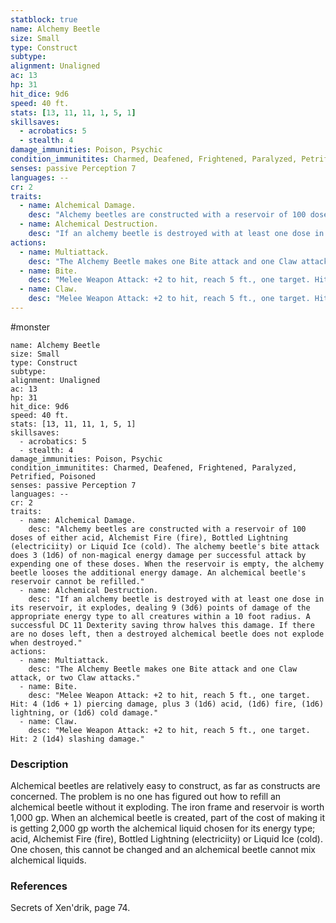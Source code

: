 ```yaml
---
statblock: true
name: Alchemy Beetle
size: Small
type: Construct
subtype: 
alignment: Unaligned
ac: 13
hp: 31
hit_dice: 9d6
speed: 40 ft.
stats: [13, 11, 11, 1, 5, 1]
skillsaves:
  - acrobatics: 5
  - stealth: 4
damage_immunities: Poison, Psychic
condition_immunitites: Charmed, Deafened, Frightened, Paralyzed, Petrified, Poisoned
senses: passive Perception 7
languages: --
cr: 2
traits:
  - name: Alchemical Damage.
    desc: "Alchemy beetles are constructed with a reservoir of 100 doses of either acid, Alchemist Fire (fire), Bottled Lightning (electriciity) or Liquid Ice (cold). The alchemy beetle's bite attack does 3 (1d6) of non-magical energy damage per successful attack by expending one of these doses. When the reservoir is empty, the alchemy beetle looses the additional energy damage. An alchemical beetle's reservoir cannot be refilled."
  - name: Alchemical Destruction.
    desc: "If an alchemy beetle is destroyed with at least one dose in its reservoir, it explodes, dealing 9 (3d6) points of damage of the appropriate energy type to all creatures within a 10 foot radius. A successful DC 11 Dexterity saving throw halves this damage. If there are no doses left, then a destroyed alchemical beetle does not explode when destroyed."
actions:
  - name: Multiattack.
    desc: "The Alchemy Beetle makes one Bite attack and one Claw attack, or two Claw attacks."
  - name: Bite.
    desc: "Melee Weapon Attack: +2 to hit, reach 5 ft., one target. Hit: 4 (1d6 + 1) piercing damage, plus 3 (1d6) acid, (1d6) fire, (1d6) lightning, or (1d6) cold damage."
  - name: Claw.
    desc: "Melee Weapon Attack: +2 to hit, reach 5 ft., one target. Hit: 2 (1d4) slashing damage."
---
```

#monster 

```statblock
name: Alchemy Beetle
size: Small
type: Construct
subtype: 
alignment: Unaligned
ac: 13
hp: 31
hit_dice: 9d6
speed: 40 ft.
stats: [13, 11, 11, 1, 5, 1]
skillsaves:
  - acrobatics: 5
  - stealth: 4
damage_immunities: Poison, Psychic
condition_immunitites: Charmed, Deafened, Frightened, Paralyzed, Petrified, Poisoned
senses: passive Perception 7
languages: --
cr: 2
traits:
  - name: Alchemical Damage.
    desc: "Alchemy beetles are constructed with a reservoir of 100 doses of either acid, Alchemist Fire (fire), Bottled Lightning (electriciity) or Liquid Ice (cold). The alchemy beetle's bite attack does 3 (1d6) of non-magical energy damage per successful attack by expending one of these doses. When the reservoir is empty, the alchemy beetle looses the additional energy damage. An alchemical beetle's reservoir cannot be refilled."
  - name: Alchemical Destruction.
    desc: "If an alchemy beetle is destroyed with at least one dose in its reservoir, it explodes, dealing 9 (3d6) points of damage of the appropriate energy type to all creatures within a 10 foot radius. A successful DC 11 Dexterity saving throw halves this damage. If there are no doses left, then a destroyed alchemical beetle does not explode when destroyed."
actions:
  - name: Multiattack.
    desc: "The Alchemy Beetle makes one Bite attack and one Claw attack, or two Claw attacks."
  - name: Bite.
    desc: "Melee Weapon Attack: +2 to hit, reach 5 ft., one target. Hit: 4 (1d6 + 1) piercing damage, plus 3 (1d6) acid, (1d6) fire, (1d6) lightning, or (1d6) cold damage."
  - name: Claw.
    desc: "Melee Weapon Attack: +2 to hit, reach 5 ft., one target. Hit: 2 (1d4) slashing damage."
```

### Description
Alchemical beetles are relatively easy to construct, as far as constructs are concerned. The problem is no one has figured out how to refill an alchemical beetle without it exploding. The iron frame and reservoir is worth 1,000 gp. When an alchemical beetle is created, part of the cost of making it is getting 2,000 gp worth the alchemical liquid chosen for its energy type; acid, Alchemist Fire (fire), Bottled Lightning (electriciity) or Liquid Ice (cold). One chosen, this cannot be changed and an alchemical beetle cannot mix alchemical liquids.

### References
Secrets of Xen'drik, page 74.